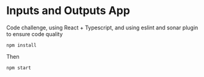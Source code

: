 # Inputs and Outputs App

Code challenge, using React + Typescript, and using eslint and sonar plugin to ensure code quality

```shell
npm install
```

Then

```shell
npm start
```


